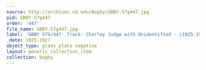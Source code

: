 ```yaml
---
source: http://archives.nd.edu/Bagby/GBBY-57g447.jpg
pid: GBBY-57g447
order: '447'
file_name: GBBY-57g447.jpg
label: 'GBBY 57G/447: Track: Charley Judge with Unidentified - c1925-1927'
_date: 1925-1927
object_type: glass plate negative
layout: generic_collection_item
collection: bagby
---
```

